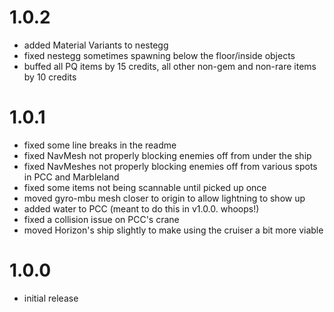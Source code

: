 # 1.0.2
+ added Material Variants to nestegg
+ fixed nestegg sometimes spawning below the floor/inside objects
+ buffed all PQ items by 15 credits, all other non-gem and non-rare items by 10 credits

# 1.0.1
+ fixed some line breaks in the readme
+ fixed NavMesh not properly blocking enemies off from under the ship
+ fixed NavMeshes not properly blocking enemies off from various spots in PCC and Marbleland
+ fixed some items not being scannable until picked up once
+ moved gyro-mbu mesh closer to origin to allow lightning to show up
+ added water to PCC (meant to do this in v1.0.0. whoops!)
+ fixed a collision issue on PCC's crane
+ moved Horizon's ship slightly to make using the cruiser a bit more viable

# 1.0.0
+ initial release